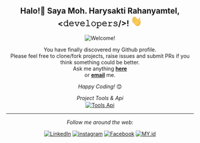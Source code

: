 <div align="center">
<h2> Halo!👋  Saya Moh. Harysakti Rahanyamtel, <𝚍𝚎𝚟𝚎𝚕𝚘𝚙𝚎𝚛𝚜/>! <img src="https://github.com/arierahanyamtel/arierahanyamtel/blob/master/Hi.gif" width="30"></h2>
</div>

<div align="center" width="50">

<img src="https://i.imgur.com/dTYdG1.gif" alt="Welcome!" width="300"/>

</div>

<div align="center">

You have finally discovered my Github profile. <br>
Please feel free to clone/fork projects, raise issues and submit PRs if you think something could be better. <br>
Ask me anything <a href="https://github.com/ABSphreak/ABSphreak/issues/new"><b>here</b></a><br>
or <a href="mailto:absphreak@outlook.com"><b>email</b></a> me.

<i>Happy Coding!</i> 😊

</div>

<div align="center">
<i>Project Tools & Api</i><br>
<a href="https://api.akuari.my.id"><img align="center" width="300px" src="https://firebasestorage.googleapis.com/v0/b/shortner-e4452.appspot.com/o/logoakuaritools.svg?alt=media&token=4f4f3b4e-d395-4a4e-be14-4d3e7099690d" alt="Tools Api"></a>

---

<i>Follow me around the web:</i><br>

<a href="https://www.linkedin.com/in/absphreak" target="_blank"><img src="https://img.shields.io/badge/LinkedIn-%230077B5.svg?&style=flat-square&logo=linkedin&logoColor=white" alt="LinkedIn"></a>
<a href="https://www.instagram.com/arierahanyamtel" target="_blank"><img src="https://img.shields.io/badge/arierahanyamtel-instagram-red?&style=flat-square&logo=instagram&logoColor=white" alt="instagram"></a>
<a href="https://facebook.com/muh.sakty" target="_blank"><img src="https://img.shields.io/badge/muh.sakty-facebook-blue?&style=flat-square&logo=facebook&logoColor=white" alt="Facebook"></a>
<a href="https://akuari.my.id" target="_blank"><img src="https://img.shields.io/badge/My%20Web-%230A0A0A.svg?&style=flat-square" alt="MY.id"></a>

</div>
